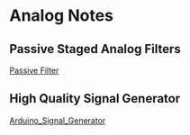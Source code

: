 # Analog Notes

## Passive Staged Analog Filters

[Passive Filter](./python/PassiveFilter/passive_filter.ipynb)

## High Quality Signal Generator

[Arduino_Signal_Generator](./arduino/SignalGenerator/README.md)
